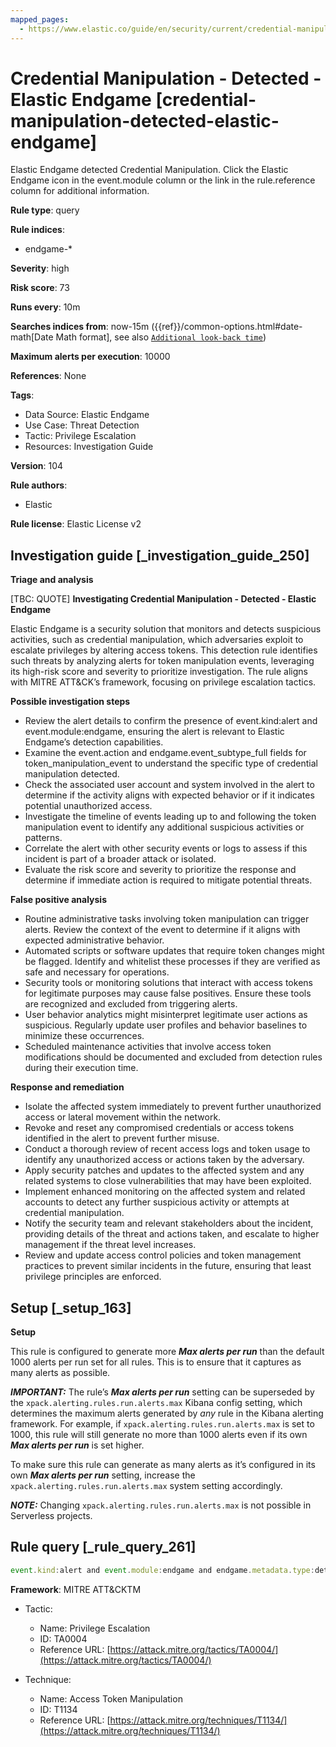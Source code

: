 ```yaml
---
mapped_pages:
  - https://www.elastic.co/guide/en/security/current/credential-manipulation-detected-elastic-endgame.html
---
```


# Credential Manipulation - Detected - Elastic Endgame [credential-manipulation-detected-elastic-endgame]

Elastic Endgame detected Credential Manipulation. Click the Elastic Endgame icon in the event.module column or the link in the rule.reference column for additional information.

**Rule type**: query

**Rule indices**:

* endgame-*

**Severity**: high

**Risk score**: 73

**Runs every**: 10m

**Searches indices from**: now-15m ({{ref}}/common-options.html#date-math[Date Math format], see also [`Additional look-back time`](docs-content://solutions/security/detect-and-alert/create-detection-rule.md#rule-schedule))

**Maximum alerts per execution**: 10000

**References**: None

**Tags**:

* Data Source: Elastic Endgame
* Use Case: Threat Detection
* Tactic: Privilege Escalation
* Resources: Investigation Guide

**Version**: 104

**Rule authors**:

* Elastic

**Rule license**: Elastic License v2

## Investigation guide [_investigation_guide_250]

**Triage and analysis**

[TBC: QUOTE]
**Investigating Credential Manipulation - Detected - Elastic Endgame**

Elastic Endgame is a security solution that monitors and detects suspicious activities, such as credential manipulation, which adversaries exploit to escalate privileges by altering access tokens. This detection rule identifies such threats by analyzing alerts for token manipulation events, leveraging its high-risk score and severity to prioritize investigation. The rule aligns with MITRE ATT&CK’s framework, focusing on privilege escalation tactics.

**Possible investigation steps**

* Review the alert details to confirm the presence of event.kind:alert and event.module:endgame, ensuring the alert is relevant to Elastic Endgame’s detection capabilities.
* Examine the event.action and endgame.event_subtype_full fields for token_manipulation_event to understand the specific type of credential manipulation detected.
* Check the associated user account and system involved in the alert to determine if the activity aligns with expected behavior or if it indicates potential unauthorized access.
* Investigate the timeline of events leading up to and following the token manipulation event to identify any additional suspicious activities or patterns.
* Correlate the alert with other security events or logs to assess if this incident is part of a broader attack or isolated.
* Evaluate the risk score and severity to prioritize the response and determine if immediate action is required to mitigate potential threats.

**False positive analysis**

* Routine administrative tasks involving token manipulation can trigger alerts. Review the context of the event to determine if it aligns with expected administrative behavior.
* Automated scripts or software updates that require token changes might be flagged. Identify and whitelist these processes if they are verified as safe and necessary for operations.
* Security tools or monitoring solutions that interact with access tokens for legitimate purposes may cause false positives. Ensure these tools are recognized and excluded from triggering alerts.
* User behavior analytics might misinterpret legitimate user actions as suspicious. Regularly update user profiles and behavior baselines to minimize these occurrences.
* Scheduled maintenance activities that involve access token modifications should be documented and excluded from detection rules during their execution time.

**Response and remediation**

* Isolate the affected system immediately to prevent further unauthorized access or lateral movement within the network.
* Revoke and reset any compromised credentials or access tokens identified in the alert to prevent further misuse.
* Conduct a thorough review of recent access logs and token usage to identify any unauthorized access or actions taken by the adversary.
* Apply security patches and updates to the affected system and any related systems to close vulnerabilities that may have been exploited.
* Implement enhanced monitoring on the affected system and related accounts to detect any further suspicious activity or attempts at credential manipulation.
* Notify the security team and relevant stakeholders about the incident, providing details of the threat and actions taken, and escalate to higher management if the threat level increases.
* Review and update access control policies and token management practices to prevent similar incidents in the future, ensuring that least privilege principles are enforced.


## Setup [_setup_163]

**Setup**

This rule is configured to generate more ***Max alerts per run*** than the default 1000 alerts per run set for all rules. This is to ensure that it captures as many alerts as possible.

***IMPORTANT:*** The rule’s ***Max alerts per run*** setting can be superseded by the `xpack.alerting.rules.run.alerts.max` Kibana config setting, which determines the maximum alerts generated by *any* rule in the Kibana alerting framework. For example, if `xpack.alerting.rules.run.alerts.max` is set to 1000, this rule will still generate no more than 1000 alerts even if its own ***Max alerts per run*** is set higher.

To make sure this rule can generate as many alerts as it’s configured in its own ***Max alerts per run*** setting, increase the `xpack.alerting.rules.run.alerts.max` system setting accordingly.

***NOTE:*** Changing `xpack.alerting.rules.run.alerts.max` is not possible in Serverless projects.


## Rule query [_rule_query_261]

```js
event.kind:alert and event.module:endgame and endgame.metadata.type:detection and (event.action:token_manipulation_event or endgame.event_subtype_full:token_manipulation_event)
```

**Framework**: MITRE ATT&CKTM

* Tactic:

    * Name: Privilege Escalation
    * ID: TA0004
    * Reference URL: [https://attack.mitre.org/tactics/TA0004/](https://attack.mitre.org/tactics/TA0004/)

* Technique:

    * Name: Access Token Manipulation
    * ID: T1134
    * Reference URL: [https://attack.mitre.org/techniques/T1134/](https://attack.mitre.org/techniques/T1134/)



